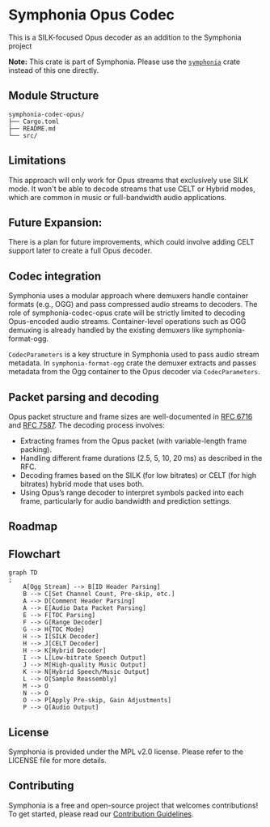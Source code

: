# Symphonia Opus Codec

This is a SILK-focused Opus decoder as an addition to the Symphonia project

**Note:** This crate is part of Symphonia. Please use the [`symphonia`](https://crates.io/crates/symphonia) crate
instead of this one directly.

## Module Structure

```
symphonia-codec-opus/
├── Cargo.toml
├── README.md
└── src/
```

## Limitations

This approach will only work for Opus streams that exclusively use SILK mode. It won't be able to decode streams that
use CELT or Hybrid modes, which are common in music or full-bandwidth audio applications.

## Future Expansion:

There is a plan for future improvements, which could involve adding CELT support later to create a full Opus decoder.

## Codec integration

Symphonia uses a modular approach where demuxers handle container formats (e.g., OGG) and pass compressed audio streams
to decoders. The role of symphonia-codec-opus crate will be strictly limited to decoding Opus-encoded audio
streams. Container-level operations such as OGG demuxing is already handled by the existing demuxers like symphonia-format-ogg.

`CodecParameters` is a key structure in Symphonia used to pass audio stream metadata. In `symphonia-format-ogg` crate
the demuxer extracts and passes metadata from the Ogg container to the Opus decoder via `CodecParameters`.

## Packet parsing and decoding

Opus packet structure and frame sizes are well-documented in [RFC 6716](https://datatracker.ietf.org/doc/html/rfc6716)
and [RFC 7587](https://datatracker.ietf.org/doc/html/rfc7845).
The decoding process involves:

* Extracting frames from the Opus packet (with variable-length frame packing).
* Handling different frame durations (2.5, 5, 10, 20 ms) as described in the RFC.
* Decoding frames based on the SILK (for low bitrates) or CELT (for high bitrates) hybrid mode that uses both.
* Using Opus’s range decoder to interpret symbols packed into each frame, particularly for audio bandwidth and
  prediction settings.
 
## Roadmap

## Flowchart

```mermaid 
graph TD
;
    A[Ogg Stream] --> B[ID Header Parsing]
    B --> C[Set Channel Count, Pre-skip, etc.]
    A --> D[Comment Header Parsing]
    A --> E[Audio Data Packet Parsing]
    E --> F[TOC Parsing]
    F --> G[Range Decoder]
    G --> H{TOC Mode}
    H --> I[SILK Decoder]
    H --> J[CELT Decoder]
    H --> K[Hybrid Decoder]
    I --> L[Low-bitrate Speech Output]
    J --> M[High-quality Music Output]
    K --> N[Hybrid Speech/Music Output]
    L --> O[Sample Reassembly]
    M --> O
    N --> O
    O --> P[Apply Pre-skip, Gain Adjustments]
    P --> Q[Audio Output]
```

## License

Symphonia is provided under the MPL v2.0 license. Please refer to the LICENSE file for more details.

## Contributing

Symphonia is a free and open-source project that welcomes contributions! To get started, please read
our [Contribution Guidelines](https://github.com/pdeljanov/Symphonia/tree/master/CONTRIBUTING.md).

